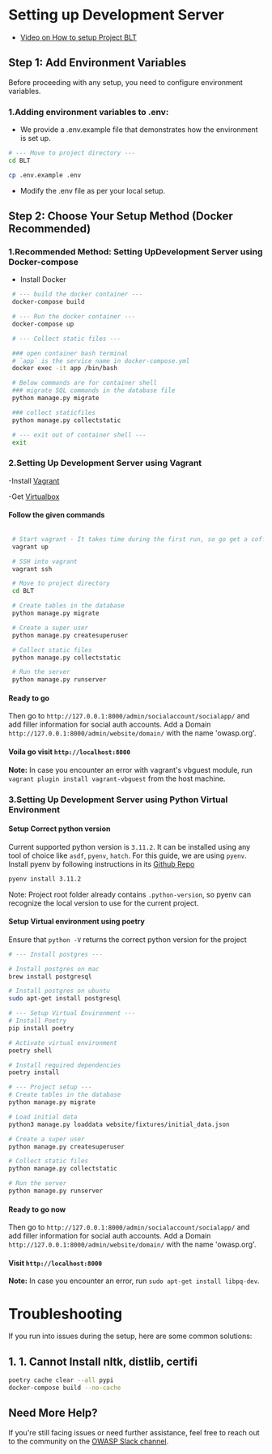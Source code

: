 # Setting up Development Server

- [Video on How to setup Project BLT](https://www.youtube.com/watch?v=IYBRVRfPCK8)

## Step 1: Add Environment Variables
Before proceeding with any setup, you need to configure environment variables.

### 1.Adding environment variables to .env:
- We provide a .env.example file that demonstrates how the environment is set up.

```sh
# --- Move to project directory ---
cd BLT

cp .env.example .env
```
- Modify the .env file as per your local setup.

## Step 2: Choose Your Setup Method (Docker Recommended)
### 1.Recommended Method: Setting UpDevelopment Server using Docker-compose

- Install Docker


```sh
 # --- build the docker container ---
 docker-compose build

 # --- Run the docker container ---
 docker-compose up

 # --- Collect static files ---

 ### open container bash terminal
 # `app` is the service name in docker-compose.yml
 docker exec -it app /bin/bash

 # Below commands are for container shell
 ### migrate SQL commands in the database file
 python manage.py migrate

 ### collect staticfiles
 python manage.py collectstatic

 # --- exit out of container shell ---
 exit

```

### 2.Setting Up Development Server using Vagrant

-Install [Vagrant](https://www.vagrantup.com/)

-Get [Virtualbox](https://www.virtualbox.org/)

#### Follow the given commands

```sh

 # Start vagrant - It takes time during the first run, so go get a coffee!
 vagrant up

 # SSH into vagrant
 vagrant ssh

 # Move to project directory
 cd BLT

 # Create tables in the database
 python manage.py migrate

 # Create a super user
 python manage.py createsuperuser

 # Collect static files
 python manage.py collectstatic

 # Run the server
 python manage.py runserver
```

#### Ready to go

Then go to `http://127.0.0.1:8000/admin/socialaccount/socialapp/` and add filler information for social auth accounts.
Add a Domain `http://127.0.0.1:8000/admin/website/domain/` with the name 'owasp.org'.

#### Voila go visit `http://localhost:8000`

**Note:** In case you encounter an error with vagrant's vbguest module, run `vagrant plugin install vagrant-vbguest`
from the host machine.

### 3.Setting Up Development Server using Python Virtual Environment

#### Setup Correct python version

Current supported python version is `3.11.2`. It can be installed using any tool of choice like `asdf`, `pyenv`, `hatch`.
For this guide, we are using `pyenv`. Install pyenv by following instructions in its [Github Repo](https://github.com/pyenv/pyenv?tab=readme-ov-file#installation)

```sh
pyenv install 3.11.2

```

Note: Project root folder already contains `.python-version`, so pyenv can recognize the local version to use for the current project.

#### Setup Virtual environment using poetry

Ensure that `python -V` returns the correct python version for the project

```sh
# --- Install postgres ---

# Install postgres on mac
brew install postgresql

# Install postgres on ubuntu
sudo apt-get install postgresql

# --- Setup Virtual Environment ---
# Install Poetry
pip install poetry

# Activate virtual environment
poetry shell

# Install required dependencies
poetry install

# --- Project setup ---
# Create tables in the database
python manage.py migrate

# Load initial data
python3 manage.py loaddata website/fixtures/initial_data.json

# Create a super user
python manage.py createsuperuser

# Collect static files
python manage.py collectstatic

# Run the server
python manage.py runserver
```

#### Ready to go now

Then go to `http://127.0.0.1:8000/admin/socialaccount/socialapp/` and add filler information for social auth accounts.
Add a Domain `http://127.0.0.1:8000/admin/website/domain/` with the name 'owasp.org'.

#### Visit `http://localhost:8000`

**Note:** In case you encounter an error, run `sudo apt-get install libpq-dev`.

# Troubleshooting
If you run into issues during the setup, here are some common solutions:

## 1. 1. Cannot Install nltk, distlib, certifi 

```sh
poetry cache clear --all pypi
docker-compose build --no-cache
```

## Need More Help?
If you're still facing issues or need further assistance, feel free to reach out to the community on the [OWASP Slack channel](https://owasp.org/slack/invite).
